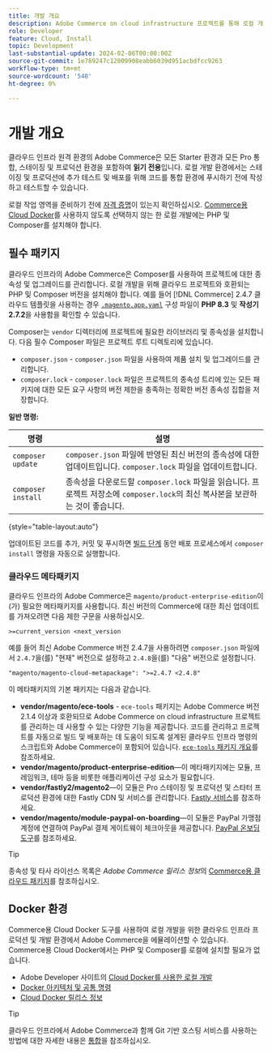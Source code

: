```yaml
---
title: 개발 개요
description: Adobe Commerce on cloud infrastructure 프로젝트를 통해 로컬 개발을 준비합니다.
role: Developer
feature: Cloud, Install
topic: Development
last-substantial-update: 2024-02-06T00:00:00Z
source-git-commit: 1e789247c12009908eabb6039d951acbdfcc9263
workflow-type: tm+mt
source-wordcount: '548'
ht-degree: 0%

---
```


# 개발 개요

클라우드 인프라 원격 환경의 Adobe Commerce은 모든 Starter 환경과 모든 Pro 통합, 스테이징 및 프로덕션 환경을 포함하여 **읽기 전용**&#x200B;입니다. 로컬 개발 환경에서는 스테이징 및 프로덕션에 추가 테스트 및 배포를 위해 코드를 통합 환경에 푸시하기 전에 작성하고 테스트할 수 있습니다.

로컬 작업 영역을 준비하기 전에 [자격 증명](../../get-started/prepare-workspace.md)이 있는지 확인하십시오. [Commerce용 Cloud Docker](#docker-environment)를 사용하지 않도록 선택하지 않는 한 로컬 개발에는 PHP 및 Composer를 설치해야 합니다.

## 필수 패키지

클라우드 인프라의 Adobe Commerce은 Composer를 사용하여 프로젝트에 대한 종속성 및 업그레이드를 관리합니다. 로컬 개발을 위해 클라우드 프로젝트와 호환되는 PHP 및 Composer 버전을 설치해야 합니다. 예를 들어 [!DNL Commerce] 2.4.7 클라우드 템플릿을 사용하는 경우 [`.magento.app.yaml`](https://github.com/magento/magento-cloud/blob/2.4.7/.magento.app.yaml) 구성 파일이 **PHP 8.3** 및 **작성기 2.7.2**&#x200B;을 사용함을 확인할 수 있습니다.

Composer는 `vendor` 디렉터리에 프로젝트에 필요한 라이브러리 및 종속성을 설치합니다. 다음 필수 Composer 파일은 프로젝트 루트 디렉토리에 있습니다.

- `composer.json` - `composer.json` 파일을 사용하여 제품 설치 및 업그레이드를 관리합니다.
- `composer.lock` - `composer.lock` 파일은 프로젝트의 종속성 트리에 있는 모든 패키지에 대한 모든 요구 사항의 버전 제한을 충족하는 정확한 버전 종속성 집합을 저장합니다.

**일반 명령:**

| 명령 | 설명 |
|--------------------|----------------------------------------------------------------------------------------------------------------------------------------------------------|
| `composer update` | `composer.json` 파일에 반영된 최신 버전의 종속성에 대한 업데이트입니다. `composer.lock` 파일을 업데이트합니다. |
| `composer install` | 종속성을 다운로드할 `composer.lock` 파일을 읽습니다. 프로젝트 저장소에 `composer.lock`의 최신 복사본을 보관하는 것이 좋습니다. |

{style="table-layout:auto"}

업데이트된 코드를 추가, 커밋 및 푸시하면 [빌드 단계](../deploy/process.md#build-phase-build-phase) 동안 배포 프로세스에서 `composer install` 명령을 자동으로 실행합니다.

### 클라우드 메타패키지

클라우드 인프라의 Adobe Commerce은 `magento/product-enterprise-edition`이(가) 필요한 메타패키지를 사용합니다. 최신 버전의 Commerce에 대한 최신 업데이트를 가져오려면 다음 제한 구문을 사용하십시오.

```text
>=current_version <next_version
```

예를 들어 최신 Adobe Commerce 버전 2.4.7을 사용하려면 `composer.json` 파일에서 `2.4.7`을(를) &quot;현재&quot; 버전으로 설정하고 `2.4.8`을(를) &quot;다음&quot; 버전으로 설정합니다.

```text
"magento/magento-cloud-metapackage": ">=2.4.7 <2.4.8"
```

이 메타패키지의 기본 패키지는 다음과 같습니다.

- **vendor/magento/ece-tools** - `ece-tools` 패키지는 Adobe Commerce 버전 2.1.4 이상과 호환되므로 Adobe Commerce on cloud infrastructure 프로젝트를 관리하는 데 사용할 수 있는 다양한 기능을 제공합니다. 코드를 관리하고 프로젝트를 자동으로 빌드 및 배포하는 데 도움이 되도록 설계된 클라우드 인프라 명령의 스크립트와 Adobe Commerce이 포함되어 있습니다. [`ece-tools` 패키지 개요](../dev-tools/package-overview.md)를 참조하세요.
- **vendor/magento/product-enterprise-edition**—이 메타패키지에는 모듈, 프레임워크, 테마 등을 비롯한 애플리케이션 구성 요소가 필요합니다.
- **vendor/fastly2/magento2**—이 모듈은 Pro 스테이징 및 프로덕션 및 스타터 프로덕션 환경에 대한 Fastly CDN 및 서비스를 관리합니다. [Fastly 서비스](/help/cloud-guide/cdn/fastly.md#fastly-cdn-module-for-magento-2)를 참조하세요.
- **vendor/magento/module-paypal-on-boarding**—이 모듈은 PayPal 가맹점 계정에 연결하여 PayPal 결제 게이트웨이 체크아웃을 제공합니다. [PayPal 온보딩 도구](../store/paypal.md)를 참조하세요.

>[!TIP]
>
>종속성 및 타사 라이선스 목록은 _Adobe Commerce 릴리스 정보_&#x200B;의 [Commerce용 클라우드 패키지](/help/cloud-guide/release-notes/cloud-packages.md)를 참조하십시오.

## Docker 환경

Commerce용 Cloud Docker 도구를 사용하여 로컬 개발을 위한 클라우드 인프라 프로덕션 및 개발 환경에서 Adobe Commerce을 에뮬레이션할 수 있습니다. Commerce용 Cloud Docker에서는 PHP 및 Composer를 로컬에 설치할 필요가 없습니다.

- Adobe Developer 사이트의 [Cloud Docker를 사용한 로컬 개발](https://developer.adobe.com/commerce/cloud-tools/docker/setup/)
- [Docker 아키텍처 및 공통 명령](../dev-tools/cloud-docker.md)
- [Cloud Docker 릴리스 정보](../release-notes/cloud-docker.md)

>[!TIP]
>
>클라우드 인프라에서 Adobe Commerce과 함께 Git 기반 호스팅 서비스를 사용하는 방법에 대한 자세한 내용은 [통합](../integrations/overview.md)을 참조하십시오.
